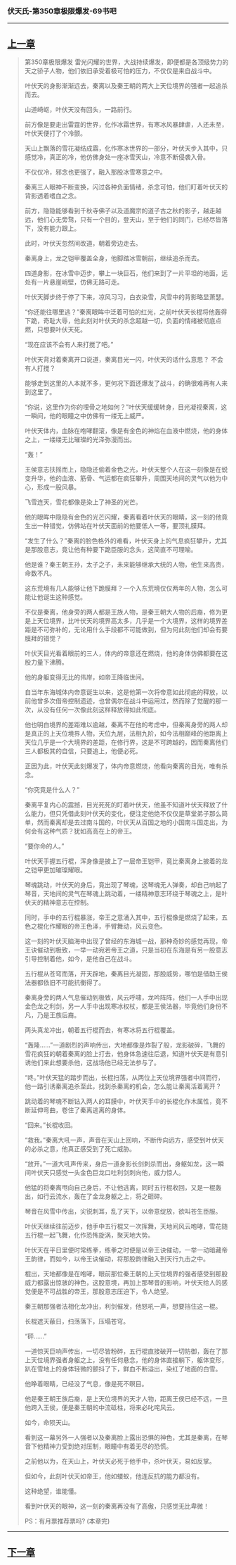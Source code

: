 ### 伏天氏-第350章极限爆发-69书吧

--------
[上一章](./d2b7a9d98da69fbb475e9e6f8ae8a146.md)
--------


>
>
>
>第350章极限爆发
>雷光闪耀的世界，大战持续爆发，即便都是各顶级势力的天之骄子人物，他们依旧承受着极可怕的压力，不仅仅是来自战斗中。
>
>叶伏天的身影渐渐远去，秦离以及秦王朝的两大上天位境界的强者一起追杀而去。
>
>山道崎岖，叶伏天没有回头，一路前行。
>
>前方像是要走出雷霆的世界，化作冰霜世界，有寒冰风暴肆虐，人还未至，叶伏天便打了个冷颤。
>
>天山上飘落的雪花凝结成霜，化作寒冰世界的一部分，叶伏天步入其中，只感觉冷，真正的冷，他仿佛身处一座冰雪天山，冷意不断侵袭入骨。
>
>不仅仅冷，邪念也更强了，融入那股冰雪寒意之中。
>
>秦离三人眼神不断变换，闪过各种负面情绪，杀念可怕，他们盯着叶伏天的背影透着嗜血之念。
>
>前方，隐隐能够看到千秋寺佛子以及道魔宗的道子古之秋的影子，越走越远，他们心无旁骛，只有一个目的，登天山，至于他们的同门，已经尽皆落下，没有能力跟上。
>
>此时，叶伏天忽然间改道，朝着旁边走去。
>
>秦离身上，龙之铠甲覆盖全身，他脚踏冰雪朝前，继续追杀而去。
>
>四道身影，在冰雪中迈步，攀上一块巨石，他们来到了一片平坦的地面，远处有一片悬崖峭壁，仿佛无路可走。
>
>叶伏天脚步终于停了下来，凉风习习，白衣染雪，风雪中的背影略显萧瑟。
>
>“你还能往哪里逃？”秦离眼眸中泛着可怕的红光，之前叶伏天长棍将他轰得下跪，奇耻大辱，他此刻对叶伏天的杀念超越一切，负面的情绪被彻底点燃，只想要叶伏天死。
>
>“现在应该不会有人来打搅了吧。”
>
>叶伏天背对着秦离开口说道，秦离目光一闪，叶伏天的话什么意思？
>不会有人打搅？
>
>能够走到这里的人本就不多，更何况下面还爆发了战斗，的确很难再有人来到这里了。
>
>“你说，这里作为你的埋骨之地如何？”叶伏天缓缓转身，目光凝视秦离，这一瞬间，他的眼瞳之中仿佛有一缕无上威严。
>
>叶伏天体内，血脉在咆哮翻滚，像是有金色的神焰在血液中燃烧，他的身体之上，一缕缕无比璀璨的光泽弥漫而出。
>
>“轰！”
>
>王侯意志扶摇而上，隐隐还偷着金色之光，叶伏天整个人在这一刻像是在蜕变升华，他的血液、筋骨、气运都在疯狂攀升，周围天地间的灵气以他为中心，形成一股风暴。
>
>飞雪连天，雪花都像是染上了神圣的光芒。
>
>他的眼眸中隐隐有金色的光芒闪耀，秦离看着叶伏天的眼睛，这一刻的他竟生出一种错觉，仿佛站在叶伏天面前的他要低人一等，要顶礼膜拜。
>
>“发生了什么？”秦离的脸色格外的难看，叶伏天身上的气息疯狂攀升，尤其是那股意志，竟让他有种要下跪臣服的念头，这简直不可理喻。
>
>他是谁？秦王朝王孙，太子之子，未来能够继承大统的人物，他生来高贵，命数不凡。
>
>这东荒境有几人能够让他下跪膜拜？一个入东荒境仅仅两年的人物，怎么可能让他诞生这种感觉。
>
>不仅是秦离，他身旁的两人都是王族人物，是秦王朝大人物的后裔，修为更是上天位境界，比叶伏天的境界高太多，几乎是一个大境界，这样的境界差距是不可弥补的，无论用什么手段都不可能做到，但为何此刻他们却会有要膜拜的错觉？
>
>叶伏天目光看着眼前的三人，体内的帝意还在燃烧，他的身体仿佛都要在这股力量下沸腾。
>
>他的身躯变得无比的伟岸，如帝王降临世间。
>
>自当年东海城体内帝意诞生以来，这是他第一次将帝意如此彻底的释放，以前他曾多次借帝控制遗迹，也曾偶尔在战斗中运用过，然而除了觉醒的那一次，从没有任何一次像此刻这样释放得如此彻底。
>
>他也明白境界的差距难以逾越，秦离不在他的考虑中，但秦离身旁的两人却是真正的上天位境界人物，天位九层，法相九阶，如今法相巅峰的他距离上天位几乎是一个大境界的差距，在修行界，这是不可跨越的，因而秦离他们三人都极其的自信，只要追上，他便必死。
>
>正因为此，叶伏天此刻爆发了，体内帝意燃烧，他看向秦离的目光，唯有杀念。
>
>“你究竟是什么人？”
>
>秦离平复内心的震撼，目光死死的盯着叶伏天，他虽不知道叶伏天释放了什么能力，但只凭借此刻叶伏天的变化，便注定他绝不仅仅是草堂弟子那么简单，然而秦离却是去过南斗国的，叶伏天从百国之地的小国南斗国走出，为何会有这种气质？犹如高高在上的帝王。
>
>“要你命的人。”
>
>叶伏天手握五行棍，浑身像是披上了一层帝王铠甲，竟比秦离身上披着的龙之铠甲更加璀璨耀眼。
>
>琴魂跳动，叶伏天的身后，竟出现了琴魂，这琴魂无人弹奏，却自己响起了琴音，天地间的灵气在琴魂上跳动着，一缕精神意志环绕于琴魂之上，是叶伏天的精神意志在控制。
>
>同时，手中的五行棍暴涨，帝王之意涌入其中，五行棍像是燃烧了起来，五色之棍化作耀眼的帝王色泽，手臂舞动，风云变色。
>
>这一刻的叶伏天脑海中出现了曾经的东海城一战，那种奇妙的感觉再现，帝王诀催动到极致，一举一动宛若帝王之道，只是当初在东海是有另一股意志引导控制着他，如今，是他自己在战斗。
>
>五行棍从苍穹而落，开天辟地，秦离目光凝固，那股威势，哪怕是借助王侯法器都依旧不可能抗衡得了。
>
>秦离身旁的两人气息催动到极致，风云呼啸，龙吟阵阵，他们一人手中出现金色龙之利剑，另一人手中出现寒冰权杖，都是王侯法器，毕竟他们身份不凡，乃是王族后裔。
>
>两头真龙冲出，朝着五行棍而去，有寒冰将五行棍覆盖。
>
>“轰隆……”一道剧烈的声响传出，大地都像是炸裂了般，龙影破碎，飞舞的雪花疯狂的朝着秦离的脸上打去，他身体急速往后退，知道叶伏天是有意引诱他们来此想要杀他，这战场他已经无法参与了。
>
>“咚。”叶伏天猛的踏步而出，长棍扫荡，从两位上天位境界强者中间而行，他一路引诱秦离追杀至此，找到杀秦离的机会，怎么能让秦离活着离开？
>
>跳动着的琴魂不断钻入两人的耳膜中，叶伏天手中的长棍化作木属性，竟不断延伸弯曲，卷住了秦离逃离的身体。
>
>“回来。”长棍收回。
>
>“救我。”秦离大吼一声，声音在天山上回响，不断传向远方，感受到叶伏天的必杀之意，他真正感受到了死亡威胁。
>
>“放开。”一道大吼声传来，身后一道身影长剑刺杀而出，身躯如龙，这一瞬间叶伏天只感觉一头金色巨龙口吐利剑刺向他，威力惊人。
>
>他猛的将秦离甩向自己身后，不让他逃离，同时五行棍收回，又是一棍轰出，如行云流水，轰在了金龙身躯之上，将之砸碎。
>
>琴音在风雪中传出，尖锐刺耳，乱了天下，以帝意绽放，欲叫苍生臣服。
>
>叶伏天继续往前迈步，他手中五行棍又一次挥舞，天地间风云咆哮，雪花随五行棍一起飞舞，化作恐怖旋涡，聚天地大势。
>
>叶伏天在平日里便时常练拳，练拳之时便是以帝王诀催动，一举一动暗藏帝王韵律，而如今，以帝王诀催动，将那股韵律融入到天行九击之中。
>
>棍出，天地都像是在咆哮，眼前那位秦王朝的上天位境界的强者感受到那股威力都露出惊骇的神色，这股意境，再加上那琴音的影响，叶伏天给人的感觉便是不可战胜的帝王，那股意志压迫下，令人绝望。
>
>秦王朝那强者法相化龙冲出，利剑催发，他怒吼一声，想要挡住这一棍。
>
>长棍遮天蔽日，扫荡落下，压塌苍穹。
>
>“砰……”
>
>一道惊天巨响声传出，一切尽皆粉碎，五行棍直接破开一切防御，轰在了那上天位境界强者身躯之上，没有任何悬念，他的身体直接躺下，躯体变形，趴在雪地上的身体轻微的颤抖了下，鲜血不断溢出，染红了地面的白雪。
>
>他睁着眼睛，已经没了气息，像是死不瞑目。
>
>他是秦王朝王族后裔，是上天位境界的天才人物，距离王侯已经不远，一旦他跨入王侯，便是秦王朝的中流砥柱，将来必叱咤风云。
>
>如今，命陨天山。
>
>看到这一幕另外一人强者以及秦离脸上露出恐惧的神色，尤其是秦离，在琴音下他精神力受到绝对压制，眼瞳中有着无尽的恐慌。
>
>之前他以为，在天山上，叶伏天必死于他手中，杀叶伏天，易如反掌。
>
>但如今，此刻叶伏天如帝王，他如蝼蚁，他连反抗的能力都没有。
>
>这种绝望，谁能懂。
>
>看到叶伏天的眼神，这一刻的秦离再没有了高傲，只感觉无比卑微！
>
>PS：有月票推荐票吗?
>(本章完)
>
>

--------
[下一章](./9898416b1ed8cb23839bf0f48b1f3bed.md)
--------
